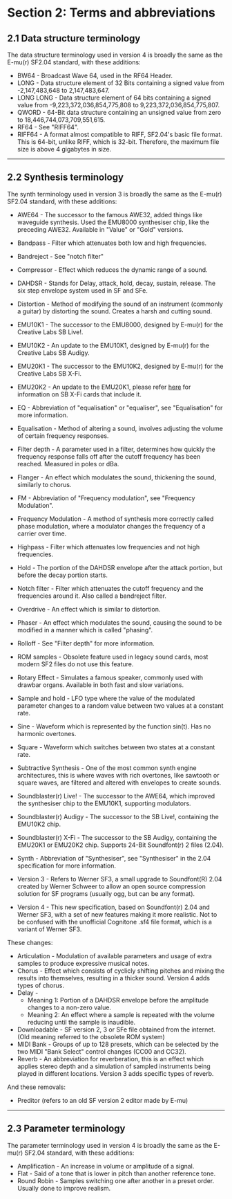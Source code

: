 # Section 2: Terms and abbreviations

## 2.1 Data structure terminology

The data structure terminology used in version 4 is broadly the same as the E-mu(r) SF2.04 standard, with these additions:

- BW64 - Broadcast Wave 64, used in the RF64 Header.
- LONG - Data structure element of 32 Bits containing a signed value from -2,147,483,648 to 2,147,483,647.
- LONG LONG - Data structure element of 64 bits containing a signed value from -9,223,372,036,854,775,808 to 9,223,372,036,854,775,807.
- QWORD - 64-Bit data structure containing an unsigned value from zero to 18,446,744,073,709,551,615.
- RF64 - See "RIFF64".
- RIFF64 - A format almost compatible to RIFF, SF2.04's basic file format. This is 64-bit, unlike RIFF, which is 32-bit. Therefore, the maximum file size is above 4 gigabytes in size.

* * *

## 2.2 Synthesis terminology

The synth terminology used in version 3 is broadly the same as the E-mu(r) SF2.04 standard, with these additions:

- AWE64 - The successor to the famous AWE32, added things like waveguide synthesis. Used the EMU8000 synthesiser chip, like the preceding AWE32. Available in "Value" or "Gold" versions.
    
- Bandpass - Filter which attenuates both low and high frequencies.
    
- Bandreject - See "notch filter"
    
- Compressor - Effect which reduces the dynamic range of a sound.
    
- DAHDSR - Stands for Delay, attack, hold, decay, sustain, release. The six step envelope system used in SF and SFe.
    
- Distortion - Method of modifying the sound of an instrument (commonly a guitar) by distorting the sound. Creates a harsh and cutting sound.
    
- EMU10K1 - The successor to the EMU8000, designed by E-mu(r) for the Creative Labs SB Live!.
    
- EMU10K2 - An update to the EMU10K1, designed by E-mu(r) for the Creative Labs SB Audigy.
    
- EMU20K1 - The successor to the EMU10K2, designed by E-mu(r) for the Creative Labs SB X-Fi.
    
- EMU20K2 - An update to the EMU20K1, please refer [here](https://en.wikipedia.org/wiki/Sound_Blaster_X-Fi) for information on SB X-Fi cards that include it.
    
- EQ - Abbreviation of "equalisation" or "equaliser", see "Equalisation" for more information.
    
- Equalisation - Method of altering a sound, involves adjusting the volume of certain frequency responses.
    
- Filter depth - A parameter used in a filter, determines how quickly the frequency response falls off after the cutoff frequency has been reached. Measured in poles or dBa.
    
- Flanger - An effect which modulates the sound, thickening the sound, similarly to chorus.
    
- FM - Abbreviation of "Frequency modulation", see "Frequency Modulation".
    
- Frequency Modulation - A method of synthesis more correctly called phase modulation, where a modulator changes the frequency of a carrier over time.
    
- Highpass - Filter which attenuates low frequencies and not high frequencies.
    
- Hold - The portion of the DAHDSR envelope after the attack portion, but before the decay portion starts.
    
- Notch filter - Filter which attenuates the cutoff frequency and the frequencies around it. Also called a bandreject filter.
    
- Overdrive - An effect which is similar to distortion.
    
- Phaser - An effect which modulates the sound, causing the sound to be modified in a manner which is called "phasing".
    
- Rolloff - See "Filter depth" for more information.
    
- ROM samples - Obsolete feature used in legacy sound cards, most modern SF2 files do not use this feature.
    
- Rotary Effect - Simulates a famous speaker, commonly used with drawbar organs. Available in both fast and slow variations.
    
- Sample and hold - LFO type where the value of the modulated parameter changes to a random value between two values at a constant rate.
    
- Sine - Waveform which is represented by the function sin(t). Has no harmonic overtones.
    
- Square - Waveform which switches between two states at a constant rate.
    
- Subtractive Synthesis - One of the most common synth engine architectures, this is where waves with rich overtones, like sawtooth or square waves, are filtered and altered with envelopes to create sounds.
    
- Soundblaster(r) Live! - The successor to the AWE64, which improved the synthesiser chip to the EMU10K1, supporting modulators.
    
- Soundblaster(r) Audigy - The successor to the SB Live!, containing the EMU10K2 chip.
    
- Soundblaster(r) X-Fi - The successor to the SB Audigy, containing the EMU20K1 or EMU20K2 chip. Supports 24-Bit Soundfont(r) 2 files (2.04).
    
- Synth - Abbreviation of "Synthesiser", see "Synthesiser" in the 2.04 specification for more information.
    
- Version 3 - Refers to Werner SF3, a small upgrade to Soundfont(R) 2.04 created by Werner Schweer to allow an open source compression solution for SF programs (usually ogg, but can be any format).
    
- Version 4 - This new specification, based on Soundfont(r) 2.04 and Werner SF3, with a set of new features making it more realistic. Not to be confused with the unofficial Cognitone .sf4 file format, which is a variant of Werner SF3.
    

These changes:

- Articulation - Modulation of available parameters and usage of extra samples to produce expressive musical notes.
- Chorus - Effect which consists of cyclicly shifting pitches and mixing the results into themselves, resulting in a thicker sound. Version 4 adds types of chorus.
- Delay -
    - Meaning 1: Portion of a DAHDSR envelope before the amplitude changes to a non-zero value.
    - Meaning 2: An effect where a sample is repeated with the volume reducing until the sample is inaudible.
- Downloadable - SF version 2, 3 or SFe file obtained from the internet. (Old meaning referred to the obsolete ROM system)
- MIDI Bank - Groups of up to 128 presets, which can be selected by the two MIDI "Bank Select" control changes (CC00 and CC32).
- Reverb - An abbreviation for reverberation, this is an effect which applies stereo depth and a simulation of sampled instruments being played in different locations. Version 3 adds specific types of reverb.

And these removals:

- Preditor (refers to an old SF version 2 editor made by E-mu)

* * *

## 2.3 Parameter terminology

The parameter terminology used in version 4 is broadly the same as the E-mu(r) SF2.04 standard, with these additions:

- Amplification - An increase in volume or amplitude of a signal.
- Flat - Said of a tone that is lower in pitch than another reference tone.
- Round Robin - Samples switching one after another in a preset order. Usually done to improve realism.
